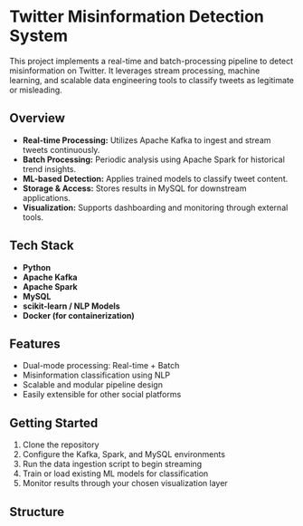 # Twitter Misinformation Detection System

This project implements a real-time and batch-processing pipeline to detect misinformation on Twitter. It leverages stream processing, machine learning, and scalable data engineering tools to classify tweets as legitimate or misleading.

## Overview

- **Real-time Processing:** Utilizes Apache Kafka to ingest and stream tweets continuously.
- **Batch Processing:** Periodic analysis using Apache Spark for historical trend insights.
- **ML-based Detection:** Applies trained models to classify tweet content.
- **Storage & Access:** Stores results in MySQL for downstream applications.
- **Visualization:** Supports dashboarding and monitoring through external tools.

## Tech Stack

- **Python**
- **Apache Kafka**
- **Apache Spark**
- **MySQL**
- **scikit-learn / NLP Models**
- **Docker (for containerization)**

## Features

- Dual-mode processing: Real-time + Batch
- Misinformation classification using NLP
- Scalable and modular pipeline design
- Easily extensible for other social platforms

## Getting Started

1. Clone the repository
2. Configure the Kafka, Spark, and MySQL environments
3. Run the data ingestion script to begin streaming
4. Train or load existing ML models for classification
5. Monitor results through your chosen visualization layer

## Structure

